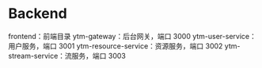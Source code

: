 # Backend

frontend：前端目录
ytm-gateway：后台网关，端口 3000
ytm-user-service：用户服务，端口 3001
ytm-resource-service：资源服务，端口 3002
ytm-stream-service：流服务，端口 3003


